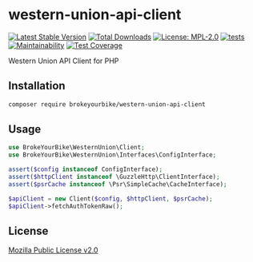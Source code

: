 # western-union-api-client

[![Latest Stable Version](https://img.shields.io/github/v/release/brokeyourbike/western-union-api-client-php)](https://github.com/brokeyourbike/western-union-api-client-php/releases)
[![Total Downloads](https://poser.pugx.org/brokeyourbike/western-union-api-client/downloads)](https://packagist.org/packages/brokeyourbike/western-union-api-client)
[![License: MPL-2.0](https://img.shields.io/badge/license-MPL--2.0-purple.svg)](https://github.com/brokeyourbike/western-union-api-client-php/blob/main/LICENSE)
[![tests](https://github.com/brokeyourbike/western-union-api-client-php/actions/workflows/tests.yml/badge.svg)](https://github.com/brokeyourbike/western-union-api-client-php/actions/workflows/tests.yml)
[![Maintainability](https://api.codeclimate.com/v1/badges/54e09f48f684cd91a447/maintainability)](https://codeclimate.com/github/brokeyourbike/western-union-api-client-php/maintainability)
[![Test Coverage](https://api.codeclimate.com/v1/badges/54e09f48f684cd91a447/test_coverage)](https://codeclimate.com/github/brokeyourbike/western-union-api-client-php/test_coverage)

Western Union API Client for PHP

## Installation

```bash
composer require brokeyourbike/western-union-api-client
```

## Usage

```php
use BrokeYourBike\WesternUnion\Client;
use BrokeYourBike\WesternUnion\Interfaces\ConfigInterface;

assert($config instanceof ConfigInterface);
assert($httpClient instanceof \GuzzleHttp\ClientInterface);
assert($psrCache instanceof \Psr\SimpleCache\CacheInterface);

$apiClient = new Client($config, $httpClient, $psrCache);
$apiClient->fetchAuthTokenRaw();
```

## License
[Mozilla Public License v2.0](https://github.com/brokeyourbike/western-union-api-client-php/blob/main/LICENSE)
